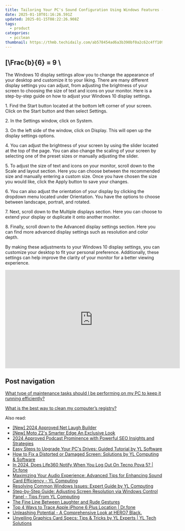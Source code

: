 ```yaml
---
title: Tailoring Your PC's Sound Configuration Using Windows Features - Tips From YL Software Experts
date: 2025-01-10T01:16:26.591Z
updated: 2025-01-15T08:22:26.908Z
tags:
  - product
categories:
  - pcclean
thumbnail: https://thmb.techidaily.com/ab578454ad6a3b390bf0a2c62c4ff10914131d163b29599a64c4c6748f645e74.jpg
---
```


## \[\Frac{b}{6} = 9 \

The Windows 10 display settings allow you to change the appearance of your desktop and customize it to your liking. There are many different display settings you can adjust, from adjusting the brightness of your screen to choosing the size of text and icons on your monitor. Here is a step-by-step guide on how to adjust your Windows 10 display settings. 

1\. Find the Start button located at the bottom left corner of your screen. Click on the Start button and then select Settings.

2\. In the Settings window, click on System.

3\. On the left side of the window, click on Display. This will open up the display settings options. 

4\. You can adjust the brightness of your screen by using the slider located at the top of the page. You can also change the scaling of your screen by selecting one of the preset sizes or manually adjusting the slider.

5\. To adjust the size of text and icons on your monitor, scroll down to the Scale and layout section. Here you can choose between the recommended size and manually entering a custom size. Once you have chosen the size you would like, click the Apply button to save your changes.

6\. You can also adjust the orientation of your display by clicking the dropdown menu located under Orientation. You have the options to choose between landscape, portrait, and rotated.

7\. Next, scroll down to the Multiple displays section. Here you can choose to extend your display or duplicate it onto another monitor.

8\. Finally, scroll down to the Advanced display settings section. Here you can find more advanced display settings such as resolution and color depth. 

By making these adjustments to your Windows 10 display settings, you can customize your desktop to fit your personal preference. Additionally, these settings can help improve the clarity of your monitor for a better viewing experience.

<!-- affiliate ads begin -->
<iframe width="560" height="315" src="https://www.youtube.com/embed/RhLjZsruC9M?si=-861oUSfrUde2Ykt" title="YouTube video player" frameborder="0" allow="accelerometer; autoplay; clipboard-write; encrypted-media; gyroscope; picture-in-picture; web-share" referrerpolicy="strict-origin-when-cross-origin" allowfullscreen></iframe>
<!-- affiliate ads end -->

## Post navigation

[What type of maintenance tasks should I be performing on my PC to keep it running efficiently?](https://tools.techidaily.com/pcclean/products/)

[What is the best way to clean my computer’s registry?](https://tools.techidaily.com/pcclean/products/)

<ins class="adsbygoogle"
     style="display:block"
     data-ad-format="autorelaxed"
     data-ad-client="ca-pub-7571918770474297"
     data-ad-slot="1223367746"></ins>

<ins class="adsbygoogle"
     style="display:block"
     data-ad-client="ca-pub-7571918770474297"
     data-ad-slot="8358498916"
     data-ad-format="auto"
     data-full-width-responsive="true"></ins>

<span class="atpl-alsoreadstyle">Also read:</span>
<div><ul>
<li><a href="https://article-posts.techidaily.com/new-2024-approved-net-laugh-builder/"><u>[New] 2024 Approved Net Laugh Builder</u></a></li>
<li><a href="https://fox-links.techidaily.com/new-moto-z2s-smarter-edge-an-exclusive-look/"><u>[New] Moto Z2's Smarter Edge An Exclusive Look</u></a></li>
<li><a href="https://extra-approaches.techidaily.com/2024-approved-podcast-prominence-with-powerful-seo-insights-and-strategies/"><u>2024 Approved Podcast Prominence with Powerful SEO Insights and Strategies</u></a></li>
<li><a href="https://discover-awesome.techidaily.com/easy-steps-to-upgrade-your-pcs-drives-guided-tutorial-by-yl-software/"><u>Easy Steps to Upgrade Your PC's Drives: Guided Tutorial by YL Software</u></a></li>
<li><a href="https://discover-awesome.techidaily.com/how-to-fix-a-distorted-or-damaged-screen-solutions-by-yl-computing-and-software/"><u>How to Fix a Distorted or Damaged Screen: Solutions by YL Computing & Software</u></a></li>
<li><a href="https://review-topics.techidaily.com/in-2024-does-life360-notify-when-you-log-out-on-tecno-pova-5-drfone-by-drfone-virtual-android/"><u>In 2024, Does Life360 Notify When You Log Out On Tecno Pova 5? | Dr.fone</u></a></li>
<li><a href="https://discover-awesome.techidaily.com/maximizing-your-audio-experience-advanced-tips-for-enhancing-sound-card-efficiency-yl-computing/"><u>Maximizing Your Audio Experience: Advanced Tips for Enhancing Sound Card Efficiency - YL Computing</u></a></li>
<li><a href="https://discover-awesome.techidaily.com/resolving-common-windows-issues-expert-guide-by-yl-computing/"><u>Resolving Common Windows Issues: Expert Guide by YL Computing</u></a></li>
<li><a href="https://discover-awesome.techidaily.com/step-by-step-guide-adjusting-screen-resolution-via-windows-control-panel-tips-from-yl-computing/"><u>Step-by-Step Guide: Adjusting Screen Resolution via Windows Control Panel - Tips From YL Computing</u></a></li>
<li><a href="https://facebook.techidaily.com/the-fine-line-between-laughter-and-rude-gestures/"><u>The Fine Line Between Laughter and Rude Gestures</u></a></li>
<li><a href="https://ios-location-track.techidaily.com/top-4-ways-to-trace-apple-iphone-6-plus-location-drfone-by-drfone-virtual-ios/"><u>Top 4 Ways to Trace Apple iPhone 6 Plus Location | Dr.fone</u></a></li>
<li><a href="https://buynow-reviews.techidaily.com/unleashing-potential-a-comprehensive-look-at-hero7-black/"><u>Unleashing Potential - A Comprehensive Look at HERO7 Black.</u></a></li>
<li><a href="https://discover-awesome.techidaily.com/unveiling-graphics-card-specs-tips-and-tricks-by-yl-experts-yl-tech-solutions/"><u>Unveiling Graphics Card Specs: Tips & Tricks by YL Experts | YL Tech Solutions</u></a></li>
</ul></div>

